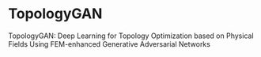 # TopologyGAN
TopologyGAN: Deep Learning for Topology Optimization based on Physical Fields Using FEM-enhanced Generative Adversarial Networks
